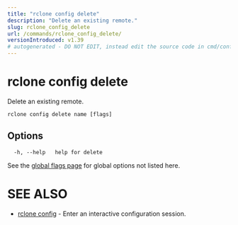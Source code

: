 ```yaml
---
title: "rclone config delete"
description: "Delete an existing remote."
slug: rclone_config_delete
url: /commands/rclone_config_delete/
versionIntroduced: v1.39
# autogenerated - DO NOT EDIT, instead edit the source code in cmd/config/delete/ and as part of making a release run "make commanddocs"
---
```

# rclone config delete

Delete an existing remote.

```
rclone config delete name [flags]
```

## Options

```
  -h, --help   help for delete
```


See the [global flags page](/flags/) for global options not listed here.

# SEE ALSO

* [rclone config](/commands/rclone_config/)	 - Enter an interactive configuration session.

